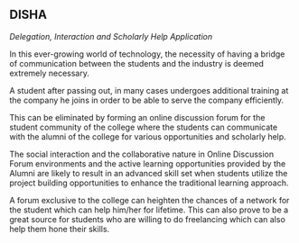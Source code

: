 <h2>DISHA</h2> 
<i>Delegation, Interaction and Scholarly Help Application</i>
<br>

In this ever-growing world of technology, the necessity of having a bridge of communication between the students and the industry is deemed extremely necessary.

A student after passing out, in many cases undergoes additional training at the company he joins in order to be able to serve the company efficiently.

This can be eliminated by forming an online discussion forum for the student community of the college where the students can communicate with the alumni of the college for various opportunities and scholarly help.

The social interaction and the collaborative nature in Online Discussion Forum environments and the active learning opportunities provided by the Alumni are likely to result in an advanced skill set when students utilize the project building opportunities to enhance the traditional learning approach.

A forum exclusive to the college can heighten the chances of a network for the student which can help him/her for lifetime. This can also prove to be a great source for students who are willing to do freelancing which can also help them hone their skills.

